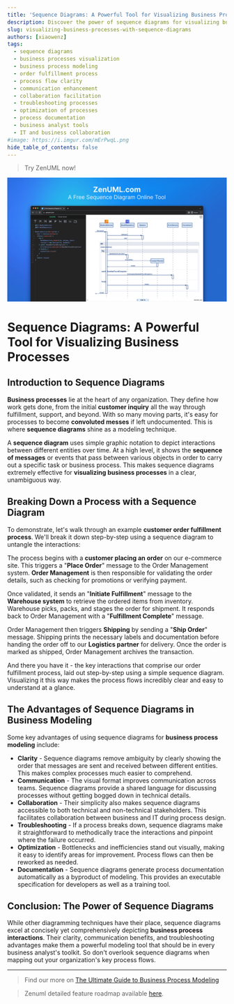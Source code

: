 ```yaml
---
title: 'Sequence Diagrams: A Powerful Tool for Visualizing Business Processes'
description: Discover the power of sequence diagrams for visualizing business processes with our in-depth guide. Learn how they provide clarity, enhance communication, facilitate collaboration, aid in troubleshooting, and optimize efficiency, making them an indispensable tool for business analysts.
slug: visualizing-business-processes-with-sequence-diagrams
authors: [xiaowenz]
tags:
  - sequence diagrams
  - business processes visualization
  - business process modeling
  - order fulfillment process
  - process flow clarity
  - communication enhancement
  - collaboration facilitation
  - troubleshooting processes
  - optimization of processes
  - process documentation
  - business analyst tools
  - IT and business collaboration
#image: https://i.imgur.com/mErPwqL.png
hide_table_of_contents: false
---
```


> Try ZenUML now!

[![Try ZenUML](../../static/img/og-image.png)](https://app.zenuml.com)

# Sequence Diagrams: A Powerful Tool for Visualizing Business Processes

## Introduction to Sequence Diagrams

**Business processes** lie at the heart of any organization. They define how work gets done, from the initial **customer inquiry** all the way through fulfillment, support, and beyond. With so many moving parts, it's easy for processes to become **convoluted messes** if left undocumented. This is where **sequence diagrams** shine as a modeling technique.

A **sequence diagram** uses simple graphic notation to depict interactions between different entities over time. At a high level, it shows the **sequence of messages** or events that pass between various objects in order to carry out a specific task or business process. This makes sequence diagrams extremely effective for **visualizing business processes** in a clear, unambiguous way.

<!-- truncate -->

## Breaking Down a Process with a Sequence Diagram

To demonstrate, let's walk through an example **customer order fulfillment process**. We'll break it down step-by-step using a sequence diagram to untangle the interactions:

The process begins with a **customer placing an order** on our e-commerce site. This triggers a "**Place Order**" message to the Order Management system. **Order Management** is then responsible for validating the order details, such as checking for promotions or verifying payment.

Once validated, it sends an "**Initiate Fulfillment**" message to the **Warehouse system** to retrieve the ordered items from inventory. Warehouse picks, packs, and stages the order for shipment. It responds back to Order Management with a "**Fulfillment Complete**" message.

Order Management then triggers **Shipping** by sending a "**Ship Order**" message. Shipping prints the necessary labels and documentation before handing the order off to our **Logistics partner** for delivery. Once the order is marked as shipped, Order Management archives the transaction.

And there you have it - the key interactions that comprise our order fulfillment process, laid out step-by-step using a simple sequence diagram. Visualizing it this way makes the process flows incredibly clear and easy to understand at a glance.

## The Advantages of Sequence Diagrams in Business Modeling

Some key advantages of using sequence diagrams for **business process modeling** include:

- **Clarity** - Sequence diagrams remove ambiguity by clearly showing the order that messages are sent and received between different entities. This makes complex processes much easier to comprehend.
- **Communication** - The visual format improves communication across teams. Sequence diagrams provide a shared language for discussing processes without getting bogged down in technical details.
- **Collaboration** - Their simplicity also makes sequence diagrams accessible to both technical and non-technical stakeholders. This facilitates collaboration between business and IT during process design.
- **Troubleshooting** - If a process breaks down, sequence diagrams make it straightforward to methodically trace the interactions and pinpoint where the failure occurred.
- **Optimization** - Bottlenecks and inefficiencies stand out visually, making it easy to identify areas for improvement. Process flows can then be reworked as needed.
- **Documentation** - Sequence diagrams generate process documentation automatically as a byproduct of modeling. This provides an executable specification for developers as well as a training tool.

## Conclusion: The Power of Sequence Diagrams

While other diagramming techniques have their place, sequence diagrams excel at concisely yet comprehensively depicting **business process interactions**. Their clarity, communication benefits, and troubleshooting advantages make them a powerful modeling tool that should be in every business analyst's toolkit. So don't overlook sequence diagrams when mapping out your organization's key process flows.

---

> Find our more on [The Ultimate Guide to Business Process Modeling](/docs/concepts-and-methodologies/business-process-modelling-guide)

> Zenuml detailed feature roadmap available [here](/roadmap).
